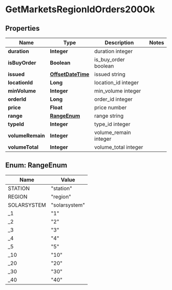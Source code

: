 
# GetMarketsRegionIdOrders200Ok

## Properties
Name | Type | Description | Notes
------------ | ------------- | ------------- | -------------
**duration** | **Integer** | duration integer | 
**isBuyOrder** | **Boolean** | is_buy_order boolean | 
**issued** | [**OffsetDateTime**](OffsetDateTime.md) | issued string | 
**locationId** | **Long** | location_id integer | 
**minVolume** | **Integer** | min_volume integer | 
**orderId** | **Long** | order_id integer | 
**price** | **Float** | price number | 
**range** | [**RangeEnum**](#RangeEnum) | range string | 
**typeId** | **Integer** | type_id integer | 
**volumeRemain** | **Integer** | volume_remain integer | 
**volumeTotal** | **Integer** | volume_total integer | 


<a name="RangeEnum"></a>
## Enum: RangeEnum
Name | Value
---- | -----
STATION | &quot;station&quot;
REGION | &quot;region&quot;
SOLARSYSTEM | &quot;solarsystem&quot;
_1 | &quot;1&quot;
_2 | &quot;2&quot;
_3 | &quot;3&quot;
_4 | &quot;4&quot;
_5 | &quot;5&quot;
_10 | &quot;10&quot;
_20 | &quot;20&quot;
_30 | &quot;30&quot;
_40 | &quot;40&quot;



